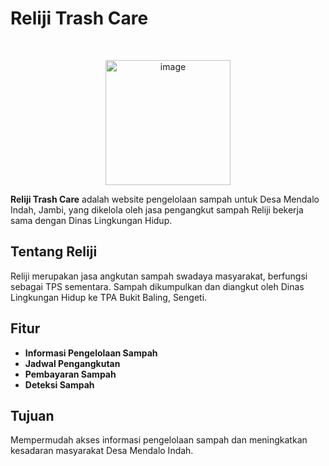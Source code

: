 # Reliji Trash Care

<br>

<p align="center"> 
<a href="https://ibb.co.com/GdKxL0d"><img src="https://i.ibb.co.com/yNwf1XN/image.png" alt="image" border="0" width="200"></a>
</p>

**Reliji Trash Care** adalah website pengelolaan sampah untuk Desa Mendalo Indah, Jambi, yang dikelola oleh jasa pengangkut sampah Reliji bekerja sama dengan Dinas Lingkungan Hidup.

## Tentang Reliji

Reliji merupakan jasa angkutan sampah swadaya masyarakat, berfungsi sebagai TPS sementara. Sampah dikumpulkan dan diangkut oleh Dinas Lingkungan Hidup ke TPA Bukit Baling, Sengeti.

## Fitur

- **Informasi Pengelolaan Sampah**
- **Jadwal Pengangkutan**
- **Pembayaran Sampah**
- **Deteksi Sampah**

## Tujuan

Mempermudah akses informasi pengelolaan sampah dan meningkatkan kesadaran masyarakat Desa Mendalo Indah.
